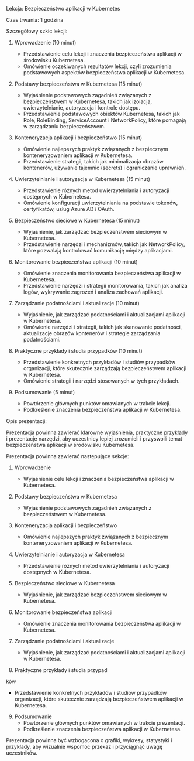 Lekcja: Bezpieczeństwo aplikacji w Kubernetes

Czas trwania: 1 godzina

Szczegółowy szkic lekcji:

1. Wprowadzenie (10 minut)
   - Przedstawienie celu lekcji i znaczenia bezpieczeństwa aplikacji w środowisku Kubernetesa.
   - Omówienie oczekiwanych rezultatów lekcji, czyli zrozumienia podstawowych aspektów bezpieczeństwa aplikacji w Kubernetesa.

2. Podstawy bezpieczeństwa w Kubernetesa (15 minut)
   - Wyjaśnienie podstawowych zagadnień związanych z bezpieczeństwem w Kubernetesa, takich jak izolacja, uwierzytelnianie, autoryzacja i kontrole dostępu.
   - Przedstawienie podstawowych obiektów Kubernetesa, takich jak Role, RoleBinding, ServiceAccount i NetworkPolicy, które pomagają w zarządzaniu bezpieczeństwem.

3. Konteneryzacja aplikacji i bezpieczeństwo (15 minut)
   - Omówienie najlepszych praktyk związanych z bezpiecznym konteneryzowaniem aplikacji w Kubernetesa.
   - Przedstawienie strategii, takich jak minimalizacja obrazów kontenerów, używanie tajemnic (secrets) i ograniczanie uprawnień.

4. Uwierzytelnianie i autoryzacja w Kubernetesa (15 minut)
   - Przedstawienie różnych metod uwierzytelniania i autoryzacji dostępnych w Kubernetesa.
   - Omówienie konfiguracji uwierzytelniania na podstawie tokenów, certyfikatów, usług Azure AD i OAuth.

5. Bezpieczeństwo sieciowe w Kubernetesa (15 minut)
   - Wyjaśnienie, jak zarządzać bezpieczeństwem sieciowym w Kubernetesa.
   - Przedstawienie narzędzi i mechanizmów, takich jak NetworkPolicy, które pozwalają kontrolować komunikację między aplikacjami.

6. Monitorowanie bezpieczeństwa aplikacji (10 minut)
   - Omówienie znaczenia monitorowania bezpieczeństwa aplikacji w Kubernetesa.
   - Przedstawienie narzędzi i strategii monitorowania, takich jak analiza logów, wykrywanie zagrożeń i analiza zachowań aplikacji.

7. Zarządzanie podatnościami i aktualizacje (10 minut)
   - Wyjaśnienie, jak zarządzać podatnościami i aktualizacjami aplikacji w Kubernetesa.
   - Omówienie narzędzi i strategii, takich jak skanowanie podatności, aktualizacje obrazów kontenerów i strategie zarządzania podatnościami.

8. Praktyczne przykłady i studia przypadków (10 minut)
   - Przedstawienie konkretnych przykładów i studiów przypadków organizacji, które skutecznie zarządzają bezpieczeństwem aplikacji w Kubernetesa.
   - Omówienie strategii i narzędzi stosowanych w tych przykładach.

9. Podsumowanie (5 minut)
   - Powtórzenie głównych punktów omawianych w trakcie lekcji.
   - Podkreślenie znaczenia bezpieczeństwa aplikacji w Kubernetesa.

Opis prezentacji:

Prezentacja powinna zawierać klarowne wyjaśnienia, praktyczne przykłady i prezentacje narzędzi, aby uczestnicy lepiej zrozumieli i przyswoili temat bezpieczeństwa aplikacji w środowisku Kubernetesa.

Prezentacja powinna zawierać następujące sekcje:

1. Wprowadzenie
   - Wyjaśnienie celu lekcji i znaczenia bezpieczeństwa aplikacji w Kubernetesa.

2. Podstawy bezpieczeństwa w Kubernetesa
   - Wyjaśnienie podstawowych zagadnień związanych z bezpieczeństwem w Kubernetesa.

3. Konteneryzacja aplikacji i bezpieczeństwo
   - Omówienie najlepszych praktyk związanych z bezpiecznym konteneryzowaniem aplikacji w Kubernetesa.

4. Uwierzytelnianie i autoryzacja w Kubernetesa
   - Przedstawienie różnych metod uwierzytelniania i autoryzacji dostępnych w Kubernetesa.

5. Bezpieczeństwo sieciowe w Kubernetesa
   - Wyjaśnienie, jak zarządzać bezpieczeństwem sieciowym w Kubernetesa.

6. Monitorowanie bezpieczeństwa aplikacji
   - Omówienie znaczenia monitorowania bezpieczeństwa aplikacji w Kubernetesa.

7. Zarządzanie podatnościami i aktualizacje
   - Wyjaśnienie, jak zarządzać podatnościami i aktualizacjami aplikacji w Kubernetesa.

8. Praktyczne przykłady i studia przypad

ków
   - Przedstawienie konkretnych przykładów i studiów przypadków organizacji, które skutecznie zarządzają bezpieczeństwem aplikacji w Kubernetesa.

9. Podsumowanie
   - Powtórzenie głównych punktów omawianych w trakcie prezentacji.
   - Podkreślenie znaczenia bezpieczeństwa aplikacji w Kubernetesa.

Prezentacja powinna być wzbogacona o grafiki, wykresy, statystyki i przykłady, aby wizualnie wspomóc przekaz i przyciągnąć uwagę uczestników.
